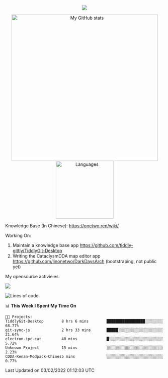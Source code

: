 <a href="https://github.com/linonetwo">
    <p align="center">
        <img src="https://github-profile-trophy.vercel.app/?username=linonetwo&column=7&theme=onedark"/>
    </p>
</a>
<a align="center" href="https://github.com/linonetwo">
  <p align="center">
    <img src="https://github-readme-stats.vercel.app/api?username=linonetwo&show_icons=true&count_private=true" alt="My GitHub stats" width="465"/>
    <img src="https://github-readme-stats.vercel.app/api/top-langs/?username=linonetwo&layout=compact&langs_count=10" alt="Languages" height="183">
  </p>
</a>

Knowledge Base (In Chinese): https://onetwo.ren/wiki/

Working On: 

1. Maintain a knowledge base app https://github.com/tiddly-gittly/TiddlyGit-Desktop
1. Writing the CataclysmDDA map editor app https://github.com/linonetwo/DarkDaysArch (bootstraping, not public yet)

My opensource activieies:

![](https://visitor-badge.glitch.me/badge?page_id=linonetwo.linonetwo)

<!--START_SECTION:waka-->
![Lines of code](https://img.shields.io/badge/From%20Hello%20World%20I%27ve%20Written-2%20Million%20lines%20of%20code-blue)

📊 **This Week I Spent My Time On** 

```text
🐱‍💻 Projects: 
TiddlyGit-Desktop        8 hrs 6 mins        █████████████████░░░░░░░░   68.77% 
git-sync-js              2 hrs 33 mins       █████░░░░░░░░░░░░░░░░░░░░   21.64% 
electron-ipc-cat         40 mins             █░░░░░░░░░░░░░░░░░░░░░░░░   5.72% 
Unknown Project          15 mins             ░░░░░░░░░░░░░░░░░░░░░░░░░   2.23% 
CDDA-Kenan-Modpack-Chines5 mins              ░░░░░░░░░░░░░░░░░░░░░░░░░   0.77%

```


 Last Updated on 03/02/2022 01:12:03 UTC
<!--END_SECTION:waka-->
